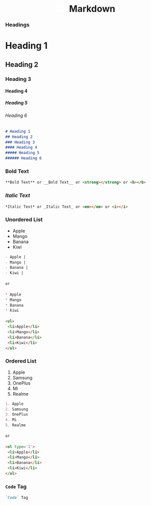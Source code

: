 <h1 align="center"><img src="MarkdownWhite.svg" width=38px>&nbsp;Markdown</h1>

### Headings

# Heading 1
## Heading 2
### Heading 3
#### Heading 4
##### Heading 5
###### Heading 6

```markdown
# Heading 1
## Heading 2
### Heading 3
#### Heading 4
##### Heading 5
###### Heading 6
```

### **Bold Text**

```markdown
**Bold Text** or __Bold Text__ or <strong></strong> or <b></b>
```

### *Italic Text*

 ```markdown
 *Italic Text* or _Italic Text_ or <em></em> or <i></i>
 ```

### Unordered List 
- Apple
- Mango
- Banana
- Kiwi

```markdown
- Apple |
- Mango |
- Banana |
- Kiwi |

or 

* Apple
* Mango
* Banana
* Kiwi

<ul>
 <li>Apple</li>
 <li>Mango</li>
 <li>Banana</li>
 <li>Kiwi</li>
</ul>
```

### Ordered List 

1. Apple
2. Samsung
3. OnePlus
4. Mi
5. Realme

```markdown
1. Apple
2. Samsung
3. OnePlus
4. Mi
5. Realme

or 

<ol type='1'>
 <li>Apple</li>
 <li>Mango</li>
 <li>Banana</li>
 <li>Kiwi</li>
</ol>
```

### `Code` Tag

```markdown
`Code` Tag
```
